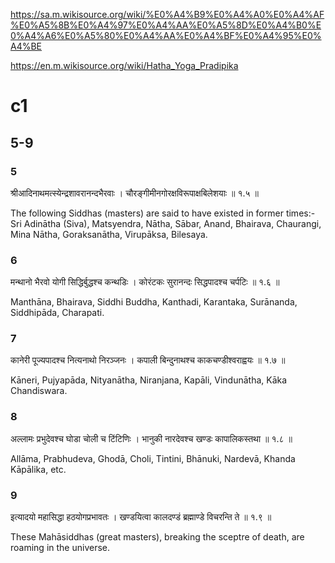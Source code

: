 
https://sa.m.wikisource.org/wiki/%E0%A4%B9%E0%A4%A0%E0%A4%AF%E0%A5%8B%E0%A4%97%E0%A4%AA%E0%A5%8D%E0%A4%B0%E0%A4%A6%E0%A5%80%E0%A4%AA%E0%A4%BF%E0%A4%95%E0%A4%BE

https://en.m.wikisource.org/wiki/Hatha_Yoga_Pradipika

# c1
## 5-9
### 5
श्रीआदिनाथमत्स्येन्द्रशावरानन्दभैरवाः ।
चौरङ्गीमीनगोरक्षविरूपाक्षबिलेशयाः ॥ १.५ ॥

The following Siddhas (masters) are said to have existed in former times:- Sri Adinātha (Siva), Matsyendra, Nātha, Sābar, Anand, Bhairava, Chaurangi, Mina Nātha, Goraksanātha, Virupāksa, Bilesaya.
### 6
मन्थानो भैरवो योगी सिद्धिर्बुद्धश्च कन्थडिः ।
कोरंटकः सुरानन्दः सिद्धपादश्च चर्पटिः ॥ १.६ ॥

Manthāna, Bhairava, Siddhi Buddha, Kanthadi, Karantaka, Surānanda, Siddhipāda, Charapati.
### 7
कानेरी पूज्यपादश्च नित्यनाथो निरञ्जनः ।
कपाली बिन्दुनाथश्च काकचण्डीश्वराह्वयः ॥ १.७ ॥

Kāneri, Pujyapāda, Nityanātha, Niranjana, Kapāli, Vindunātha, Kāka Chandiswara.
### 8
अल्लामः प्रभुदेवश्च घोडा चोली च टिंटिणिः ।
भानुकी नारदेवश्च खण्डः कापालिकस्तथा ॥ १.८ ॥

Allāma, Prabhudeva, Ghodā, Choli, Tintini, Bhānuki, Nardevā, Khanda Kāpālika, etc.
### 9
इत्यादयो महासिद्धा हठयोगप्रभावतः ।
खण्डयित्वा कालदण्डं ब्रह्माण्डे विचरन्ति ते ॥ १.९ ॥

These Mahāsiddhas (great masters), breaking the sceptre of death, are roaming in the universe.